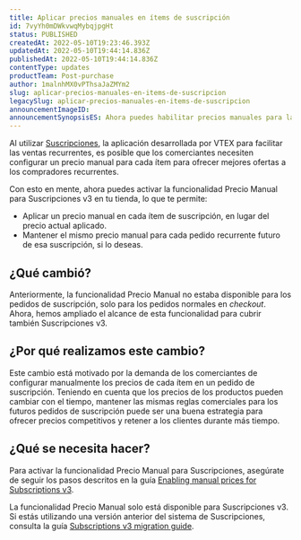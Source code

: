 ```yaml
---
title: Aplicar precios manuales en ítems de suscripción
id: 7vyYh0mDWkvwqMybqjpgHt
status: PUBLISHED
createdAt: 2022-05-10T19:23:46.393Z
updatedAt: 2022-05-10T19:44:14.836Z
publishedAt: 2022-05-10T19:44:14.836Z
contentType: updates
productTeam: Post-purchase
author: 1malnhMX0vPThsaJaZMYm2
slug: aplicar-precios-manuales-en-items-de-suscripcion
legacySlug: aplicar-precios-manuales-en-items-de-suscripcion
announcementImageID: 
announcementSynopsisES: Ahora puedes habilitar precios manuales para las suscripciones en tu tienda.
---
```


Al utilizar [Suscripciones](https://help.vtex.com/es/tutorial/como-funciona-suscripciones--frequentlyAskedQuestions_4453), la aplicación desarrollada por VTEX para facilitar las ventas recurrentes, es posible que los comerciantes necesiten configurar un precio manual para cada ítem para ofrecer mejores ofertas a los compradores recurrentes. 

Con esto en mente, ahora puedes activar la funcionalidad Precio Manual para Suscripciones v3 en tu tienda, lo que te permite:

* Aplicar un precio manual en cada ítem de suscripción, en lugar del precio actual aplicado.
* Mantener el mismo precio manual para cada pedido recurrente futuro de esa suscripción, si lo deseas.

## ¿Qué cambió?

Anteriormente, la funcionalidad Precio Manual no estaba disponible para los pedidos de suscripción, solo para los pedidos normales en _checkout_. Ahora, hemos ampliado el alcance de esta funcionalidad para cubrir también Suscripciones v3.

## ¿Por qué realizamos este cambio?

Este cambio está motivado por la demanda de los comerciantes de configurar manualmente los precios de cada ítem en un pedido de suscripción. Teniendo en cuenta que los precios de los productos pueden cambiar con el tiempo, mantener las mismas reglas comerciales para los futuros pedidos de suscripción puede ser una buena estrategia para ofrecer precios competitivos y retener a los clientes durante más tiempo.

## ¿Qué se necesita hacer?

Para activar la funcionalidad Precio Manual para Suscripciones, asegúrate de seguir los pasos descritos en la guía [Enabling manual prices for Subscriptions v3](https://developers.vtex.com/vtex-rest-api/docs/enabling-manual-prices-for-subscriptions-v3).

<div class="alert alert-warning">
<p>La funcionalidad Precio Manual solo está disponible para Suscripciones v3. Si estás utilizando una versión anterior del sistema de Suscripciones, consulta la guía <a href="https://developers.vtex.com/vtex-rest-api/docs/subscriptions-v3-migration-guide">Subscriptions v3 migration guide</a>.</p>
</div>

